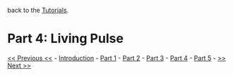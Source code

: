 back to the [Tutorials](../../Tutorials.md).

# Part 4: Living Pulse


[<< Previous <<](./Part3.md) - [Introduction](./Introduction.md) - [Part 1](./Part1.md) - [Part 2](./Part2.md) - [Part 3](./Part3.md) - [Part 4](#) - [Part 5](./Part5.md) - [>> Next >>](./Part5.md)
